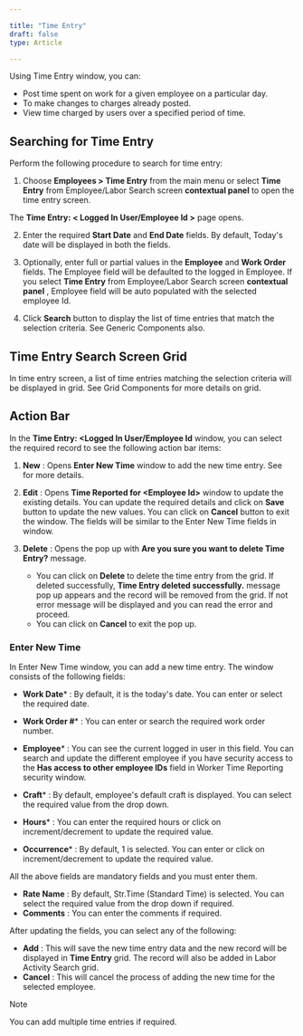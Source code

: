```yaml
---  

title: "Time Entry"   
draft: false 
type: Article

---
```


Using Time Entry window, you can:

  * Post time spent on work for a given employee on a particular day. 
  * To make changes to charges already posted.
  * View time charged by users over a specified period of time. 

## Searching for Time Entry

Perform the following procedure to search for time entry:

  1. Choose **Employees > Time Entry** from the main menu or select **Time Entry** from Employee/Labor Search screen **contextual panel** to open the time entry screen.

The **Time Entry: < Logged In User/Employee Id >** page opens.

  2. Enter the required **Start Date** and **End Date** fields. By default, Today's date will be displayed in both the fields. 

  3. Optionally, enter full or partial values in the **Employee** and **Work Order** fields. The Employee field will be defaulted to the logged in Employee. If you select **Time Entry** from Employee/Labor Search screen **contextual panel** , Employee field will be auto populated with the selected employee Id.
  4. Click **Search** button to display the list of time entries that match the selection criteria. See Generic Components also.

## Time Entry Search Screen Grid

In time entry screen, a list of time entries matching the selection criteria
will be displayed in grid. See Grid Components for more details on grid.

## Action Bar

In the ****Time Entry: <Logged In User/Employee Id**** window, you can select
the required record to see the following action bar items:

  1. **New** : Opens **Enter New Time** window to add the new time entry. See for more details.
  2. **Edit** : Opens **Time Reported for \<Employee Id>** window to update the existing details. You can update the required details and click on **Save** button to update the new values. You can click on **Cancel** button to exit the window. The fields will be similar to the Enter New Time fields in window.
  3. **Delete** : Opens the pop up with **Are you sure you want to delete Time Entry?** message.

      * You can click on **Delete** to delete the time entry from the grid. If deleted successfully, **Time Entry deleted successfully.** message pop up appears and the record will be removed from the grid. If not error message will be displayed and you can read the error and proceed.
      * You can click on **Cancel** to exit the pop up.

### Enter New Time

In Enter New Time window, you can add a new time entry. The window consists of
the following fields:

  * **Work Date*** : By default, it is the today's date. You can enter or select the required date.
  * **Work Order #*** : You can enter or search the required work order number.
  * **Employee*** : You can see the current logged in user in this field. You can search and update the different employee if you have security access to the **Has access to other employee IDs** field in Worker Time Reporting security window.
  * **Craft*** : By default, employee's default craft is displayed. You can select the required value from the drop down.

  * **Hours*** : You can enter the required hours or click on increment/decrement to update the required value.

  * **Occurrence*** : By default, 1 is selected. You can enter or click on increment/decrement to update the required value.

All the above fields are mandatory fields and you must enter them.

  * **Rate Name** : By default, Str.Time (Standard Time) is selected. You can select the required value from the drop down if required.
  * **Comments** : You can enter the comments if required.

After updating the fields, you can select any of the following:

  * **Add** : This will save the new time entry data and the new record will be displayed in **Time Entry** grid. The record will also be added in Labor Activity Search grid.
  * **Cancel** : This will cancel the process of adding the new time for the selected employee.

>[!note]
>You can add multiple time entries if required.

